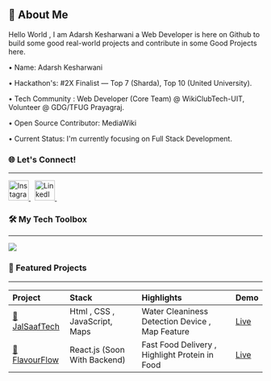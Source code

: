 
## 🚀 About Me
Hello World , I am Adarsh Kesharwani a Web Developer is here on Github to build some good real-world projects and contribute in some Good Projects here.

• Name: Adarsh Kesharwani 

• Hackathon's: #2X Finalist — Top 7 (Sharda), Top 10 (United
University).

• Tech Community : Web Developer (Core Team) @ WikiClubTech-UIT, Volunteer @ 
GDG/TFUG Prayagraj.

• Open Source Contributor: MediaWiki

• Current Status: I'm currently focusing on Full Stack Development.


### 🌐 Let's Connect!

---

<p align="left">
  <a href="https://www.instagram.com/just_adarshhh/?hl=en" target="_blank">
    <img src="https://www.instagram.com/static/images/web/mobile_nav_type_logo.png/400.png" alt="Instagram" width="40" height="40"/>
  </a>
  &nbsp;
  <a href="https://www.linkedin.com/in/adarsh-kesharwani-bba666315/" target="_blank">
    <img src="https://static.licdn.com/scds/common/u/images/logos/linkedin/logo_in_90x90.png" alt="LinkedIn" width="40" height="40"/>
  </a>
  &nbsp;
</p>

### 🛠️ My Tech Toolbox

---

<p align="left">
  <img src="https://skillicons.dev/icons?i=html,css,js,react,nodejs,expressjs,firebase" />
</p>

### 🚀 Featured Projects

---

|  Project |  Stack |  Highlights |  Demo |
| :--- | :--- | :--- | :--- |
| <a href="https://github.com/Adarsh240-feb/JalSaafTech" target="_blank" > 🔵 JalSaafTech </a> |  Html , CSS , JavaScript, Maps | Water Cleaniness Detection Device ,  Map Feature  | <a href="https://jalsaaftech.netlify.app" target="_self"> Live  </a> |
| <a href="https://github.com/Adarsh240-feb/Food" target="_blank" > 🔵 FlavourFlow </a> | React.js (Soon With Backend) | Fast Food Delivery , Highlight Protein in Food | <a href="https://adarsh240-feb.github.io/Food/" target="_self"> Live  </a> |



<br>

